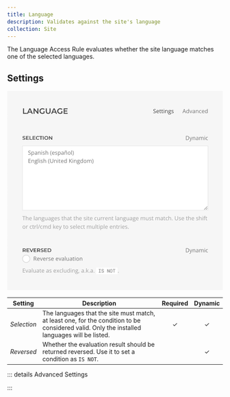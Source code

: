 ```yaml
---
title: Language
description: Validates against the site's language
collection: Site
---
```


<!--@include: ./_partials/intro-->

The Language Access Rule evaluates whether the site language matches one of the selected languages.

## Settings

![Language Access Rule](../assets/rules/rule-language.webp)

| Setting | Description | Required | Dynamic |
| --- | --- | :---: | :---: |
| *Selection* | The languages that the site must match, at least one, for the condition to be considered valid. Only the installed languages will be listed. | &#x2713; | &#x2713; |
| *Reversed* | Whether the evaluation result should be returned reversed. Use it to set a condition as `IS NOT`. | | &#x2713; |

::: details Advanced Settings

<!--@include: ./_partials/advanced-settings-->

:::
